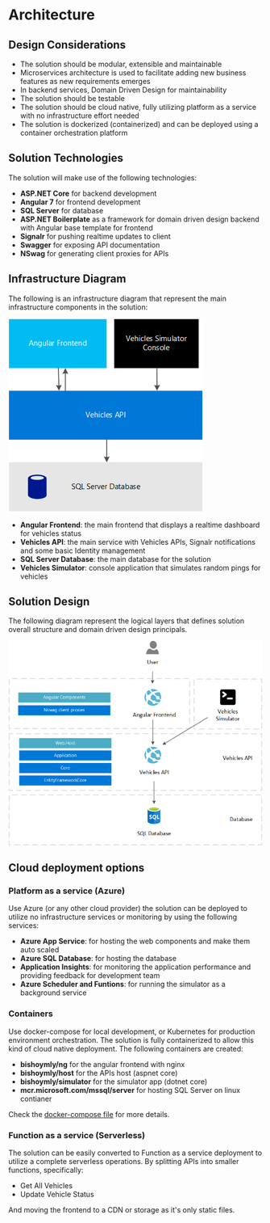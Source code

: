 # Architecture

## Design Considerations
- The solution should be modular, extensible and maintainable
- Microservices architecture is used to facilitate adding new business features as new requirements emerges
- In backend services, Domain Driven Design for maintainability
- The solution should be testable
- The solution should be cloud native, fully utilizing platform as a service with no infrastructure effort needed
- The solution is dockerized (containerized) and can be deployed using a container orchestration platform 
## Solution Technologies
The solution will make use of the following technologies:
- **ASP.NET Core** for backend development
- **Angular 7** for frontend development
- **SQL Server** for database
- **ASP.NET Boilerplate** as a framework for domain driven design backend with Angular base template for frontend
- **Signalr** for pushing realtime updates to client
- **Swagger** for exposing API documentation
- **NSwag** for generating client proxies for APIs

## Infrastructure Diagram
The following is an infrastructure diagram that represent the main infrastructure components in the solution:

![Infrastructure](images/HighLevelInfrastructure.png)

- **Angular Frontend**: the main frontend that displays a realtime dashboard for vehicles status
- **Vehicles API**: the main service with Vehicles APIs, Signalr notifications and some basic Identity management
- **SQL Server Database**: the main database for the solution
- **Vehicles Simulator**: console application that simulates random pings for vehicles

## Solution Design
The following diagram represent the logical layers that defines solution overall structure and domain driven design principals.

![Architecture Diagram](images/ArchitectureDiagram.png)

## Cloud deployment options
### Platform as a service (Azure)
Use Azure (or any other cloud provider) the solution can be deployed to utilize no infrastructure services or monitoring by using the following services:
- **Azure App Service**: for hosting the web components and make them auto scaled
- **Azure SQL Database**: for hosting the database
- **Application Insights**: for monitoring the application performance and providing feedback for development team
- **Azure Scheduler and Funtions**: for running the simulator as a background service

### Containers
Use docker-compose for local development, or Kubernetes for production environment orchestration. The solution is fully containerized to allow this kind of cloud native deployment.
The following containers are created:
- **bishoymly/ng** for the angular frontend with nginx
- **bishoymly/host** for the APIs host (aspnet core)
- **bishoymly/simulator** for the simulator app (dotnet core)
- **mcr.microsoft.com/mssql/server** for hosting SQL Server on linux contianer

Check the [docker-compose file](https://github.com/Bishoymly/MonitorV/blob/master/aspnet-core/docker/ng/docker-compose.yml) for more details.

### Function as a service (Serverless)
The solution can be easily converted to Function as a service deployment to utilize a complete serverless operations. By splitting APIs into smaller functions, specifically:
- Get All Vehicles
- Update Vehicle Status

And moving the frontend to a CDN or storage as it's only static files.

